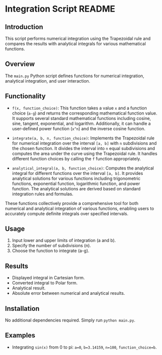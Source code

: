 # Integration Script README

## Introduction
This script performs numerical integration using the Trapezoidal rule and compares the results with analytical integrals for various mathematical functions.

## Overview
The `main.py` Python script defines functions for numerical integration, analytical integration, and user interaction.

## Functionality
- `f(x, function_choice)`: This function takes a value `x` and a function choice (`a-g`) and returns the corresponding mathematical function value. It supports several standard mathematical functions including cosine, sine, tangent, exponential, and logarithm. Additionally, it can handle a user-defined power function (`x^n`) and the inverse cosine function.
  
- `integrate(a, b, n, function_choice)`: Implements the Trapezoidal rule for numerical integration over the interval `[a, b]` with `n` subdivisions and the chosen function. It divides the interval into `n` equal subdivisions and computes the area under the curve using the Trapezoidal rule. It handles different function choices by calling the `f` function appropriately.
  
- `analytical_integral(a, b, function_choice)`: Computes the analytical integral for different functions over the interval `[a, b]`. It provides analytical solutions for various functions including trigonometric functions, exponential function, logarithmic function, and power function. The analytical solutions are derived based on standard integration rules and formulas.

These functions collectively provide a comprehensive tool for both numerical and analytical integration of various functions, enabling users to accurately compute definite integrals over specified intervals.


## Usage
1. Input lower and upper limits of integration (a and b).
2. Specify the number of subdivisions (n).
3. Choose the function to integrate (a-g).

## Results
- Displayed integral in Cartesian form.
- Converted integral to Polar form.
- Analytical result.
- Absolute error between numerical and analytical results.

## Installation
No additional dependencies required. Simply run `python main.py`.

## Examples
- Integrating `sin(x)` from 0 to pi: `a=0`, `b=3.14159`, `n=100`, `function_choice=b`.
 
 
